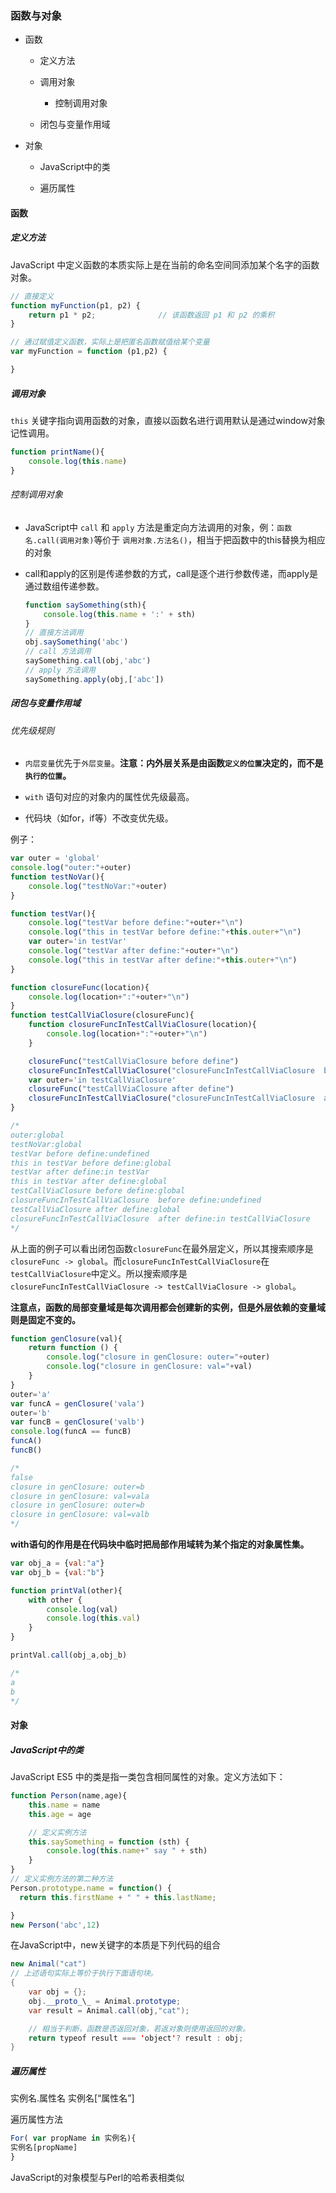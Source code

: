 ### 函数与对象

- 函数
  
  - 定义方法
  
  - 调用对象
    
    - 控制调用对象
  
  - 闭包与变量作用域

- 对象
  
  - JavaScript中的类
  
  - 遍历属性

#### 函数

##### 定义方法

JavaScript 中定义函数的本质实际上是在当前的命名空间同添加某个名字的函数对象。

```javascript
// 直接定义
function myFunction(p1, p2) {
    return p1 * p2;              // 该函数返回 p1 和 p2 的乘积
}

// 通过赋值定义函数，实际上是把匿名函数赋值给某个变量
var myFunction = function (p1,p2) {

}
```

##### 调用对象

`this` 关键字指向调用函数的对象，直接以函数名进行调用默认是通过window对象记性调用。

```javascript
function printName(){
    console.log(this.name)
}
```

###### 控制调用对象

- JavaScript中 `call` 和 `apply` 方法是重定向方法调用的对象，例：`函数名.call(调用对象)`等价于
  `调用对象.方法名()`，相当于把函数中的this替换为相应的对象

- call和apply的区别是传递参数的方式，call是逐个进行参数传递，而apply是通过数组传递参数。
  
  ```javascript
  function saySomething(sth){
      console.log(this.name + ':' + sth)
  }
  // 直接方法调用
  obj.saySomething('abc')
  // call 方法调用
  saySomething.call(obj,'abc')
  // apply 方法调用
  saySomething.apply(obj,['abc'])
  ```

##### 闭包与变量作用域

###### 优先级规则

- `内层变量`优先于`外层变量`。**注意：内外层关系是由函数`定义的位置`决定的，而不是`执行的位置`。**

- `with` 语句对应的对象内的属性优先级最高。

- 代码块（如for，if等）不改变优先级。

例子：

```javascript
var outer = 'global' 
console.log("outer:"+outer)
function testNoVar(){
    console.log("testNoVar:"+outer)
}

function testVar(){
    console.log("testVar before define:"+outer+"\n")
    console.log("this in testVar before define:"+this.outer+"\n")
    var outer='in testVar'
    console.log("testVar after define:"+outer+"\n")
    console.log("this in testVar after define:"+this.outer+"\n")
}

function closureFunc(location){
    console.log(location+":"+outer+"\n")
}
function testCallViaClosure(closureFunc){
    function closureFuncInTestCallViaClosure(location){
        console.log(location+":"+outer+"\n")
    }

    closureFunc("testCallViaClosure before define")
    closureFuncInTestCallViaClosure("closureFuncInTestCallViaClosure  before define")
    var outer='in testCallViaClosure'
    closureFunc("testCallViaClosure after define")
    closureFuncInTestCallViaClosure("closureFuncInTestCallViaClosure  after define")
}

/*
outer:global
testNoVar:global
testVar before define:undefined
this in testVar before define:global
testVar after define:in testVar
this in testVar after define:global
testCallViaClosure before define:global
closureFuncInTestCallViaClosure  before define:undefined
testCallViaClosure after define:global
closureFuncInTestCallViaClosure  after define:in testCallViaClosure
*/
```

从上面的例子可以看出闭包函数`closureFunc`在最外层定义，所以其搜索顺序是 `closureFunc -> global`。而`closureFuncInTestCallViaClosure`在`testCallViaClosure`中定义。所以搜索顺序是 `closureFuncInTestCallViaClosure -> testCallViaClosure -> global`。

**注意点，函数的局部变量域是每次调用都会创建新的实例，但是外层依赖的变量域则是固定不变的。**<br>

```javascript
function genClosure(val){
    return function () {
        console.log("closure in genClosure: outer="+outer)
        console.log("closure in genClosure: val="+val)
    }
}
outer='a'
var funcA = genClosure('vala')
outer='b'
var funcB = genClosure('valb')
console.log(funcA == funcB)
funcA()
funcB()

/*
false
closure in genClosure: outer=b
closure in genClosure: val=vala
closure in genClosure: outer=b
closure in genClosure: val=valb
*/
```

**with语句的作用是在代码块中临时把局部作用域转为某个指定的对象属性集。**

```javascript
var obj_a = {val:"a"}
var obj_b = {val:"b"}

function printVal(other){
    with other {
        console.log(val) 
        console.log(this.val) 
    }
}

printVal.call(obj_a,obj_b)

/*
a
b
*/
```

#### 对象

##### JavaScript中的类

JavaScript ES5 中的类是指一类包含相同属性的对象。定义方法如下：

```javascript
function Person(name,age){
    this.name = name
    this.age = age

    // 定义实例方法
    this.saySomething = function (sth) {
        console.log(this.name+" say " + sth)
    }
}
// 定义实例方法的第二种方法
Person.prototype.name = function() {
  return this.firstName + " " + this.lastName;

}
new Person('abc',12)
```

在JavaScript中，new关键字的本质是下列代码的组合

```java
new Animal("cat")
// 上述语句实际上等价于执行下面语句块。
{
    var obj = {};
    obj.__proto_\_ = Animal.prototype;
    var result = Animal.call(obj,"cat");

    // 相当于判断，函数是否返回对象，若返对象则使用返回的对象。
    return typeof result === 'object'? result : obj; 
}
```

##### 遍历属性

实例名.属性名 实例名[“属性名”]

遍历属性方法

```javascript
For( var propName in 实例名){ 
实例名[propName] 
}
```

JavaScript的对象模型与Perl的哈希表相类似
